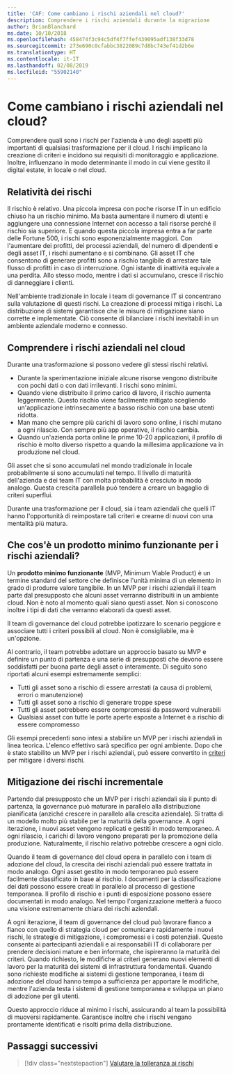 ```yaml
---
title: 'CAF: Come cambiano i rischi aziendali nel cloud?'
description: Comprendere i rischi aziendali durante la migrazione
author: BrianBlanchard
ms.date: 10/10/2018
ms.openlocfilehash: 458474f3c94c5df4f7ffef439095adf138f33d78
ms.sourcegitcommit: 273e690c0cfabbc3822089c7d8bc743ef41d2b6e
ms.translationtype: HT
ms.contentlocale: it-IT
ms.lasthandoff: 02/08/2019
ms.locfileid: "55902140"
---
```

<!-- markdownlint-disable MD026 -->

# <a name="how-does-business-risk-change-in-the-cloud"></a>Come cambiano i rischi aziendali nel cloud?

Comprendere quali sono i rischi per l'azienda è uno degli aspetti più importanti di qualsiasi trasformazione per il cloud. I rischi implicano la creazione di criteri e incidono sui requisiti di monitoraggio e applicazione. Inoltre, influenzano in modo determinante il modo in cui viene gestito il digital estate, in locale o nel cloud.

<!-- markdownlint-enable MD026 -->

## <a name="relativity-of-risk"></a>Relatività dei rischi

Il rischio è relativo. Una piccola impresa con poche risorse IT in un edificio chiuso ha un rischio minimo. Ma basta aumentare il numero di utenti e aggiungere una connessione Internet con accesso a tali risorse perché il rischio sia superiore. E quando questa piccola impresa entra a far parte delle Fortune 500, i rischi sono esponenzialmente maggiori. Con l'aumentare dei profitti, dei processi aziendali, del numero di dipendenti e degli asset IT, i rischi aumentano e si combinano. Gli asset IT che consentono di generare profitti sono a rischio tangibile di arrestare tale flusso di profitti in caso di interruzione. Ogni istante di inattività equivale a una perdita. Allo stesso modo, mentre i dati si accumulano, cresce il rischio di danneggiare i clienti.

Nell'ambiente tradizionale in locale i team di governance IT si concentrano sulla valutazione di questi rischi. La creazione di processi mitiga i rischi. La distribuzione di sistemi garantisce che le misure di mitigazione siano corrette e implementate. Ciò consente di bilanciare i rischi inevitabili in un ambiente aziendale moderno e connesso.

## <a name="understanding-business-risks-in-the-cloud"></a>Comprendere i rischi aziendali nel cloud

Durante una trasformazione si possono vedere gli stessi rischi relativi.

* Durante la sperimentazione iniziale alcune risorse vengono distribuite con pochi dati o con dati irrilevanti. I rischi sono minimi.
* Quando viene distribuito il primo carico di lavoro, il rischio aumenta leggermente. Questo rischio viene facilmente mitigato scegliendo un'applicazione intrinsecamente a basso rischio con una base utenti ridotta.
* Man mano che sempre più carichi di lavoro sono online, i rischi mutano a ogni rilascio. Con sempre più app operative, il rischio cambia.
* Quando un'azienda porta online le prime 10-20 applicazioni, il profilo di rischio è molto diverso rispetto a quando la millesima applicazione va in produzione nel cloud.

Gli asset che si sono accumulati nel mondo tradizionale in locale probabilmente si sono accumulati nel tempo. Il livello di maturità dell'azienda e dei team IT con molta probabilità è cresciuto in modo analogo. Questa crescita parallela può tendere a creare un bagaglio di criteri superflui.

Durante una trasformazione per il cloud, sia i team aziendali che quelli IT hanno l'opportunità di reimpostare tali criteri e crearne di nuovi con una mentalità più matura.

<!-- markdownlint-disable MD026 -->

## <a name="what-is-a-business-risk-mvp"></a>Che cos'è un prodotto minimo funzionante per i rischi aziendali?

Un **prodotto minimo funzionante** (MVP, Minimum Viable Product) è un termine standard del settore che definisce l'unità minima di un elemento in grado di produrre valore tangibile. In un MVP per i rischi aziendali il team parte dal presupposto che alcuni asset verranno distribuiti in un ambiente cloud. Non è noto al momento quali siano questi asset. Non si conoscono inoltre i tipi di dati che verranno elaborati da questi asset.

Il team di governance del cloud potrebbe ipotizzare lo scenario peggiore e associare tutti i criteri possibili al cloud. Non è consigliabile, ma è un'opzione.

Al contrario, il team potrebbe adottare un approccio basato su MVP e definire un punto di partenza e una serie di presupposti che devono essere soddisfatti per buona parte degli asset o interamente.
Di seguito sono riportati alcuni esempi estremamente semplici:

* Tutti gli asset sono a rischio di essere arrestati (a causa di problemi, errori o manutenzione)
* Tutti gli asset sono a rischio di generare troppe spese
* Tutti gli asset potrebbero essere compromessi da password vulnerabili
* Qualsiasi asset con tutte le porte aperte esposte a Internet è a rischio di essere compromesso

Gli esempi precedenti sono intesi a stabilire un MVP per i rischi aziendali in linea teorica. L'elenco effettivo sarà specifico per ogni ambiente.
Dopo che è stato stabilito un MVP per i rischi aziendali, può essere convertito in [criteri](overview.md) per mitigare i diversi rischi.

<!-- markdownlint-enable MD026 -->

## <a name="incremental-risk-mitigation"></a>Mitigazione dei rischi incrementale

Partendo dal presupposto che un MVP per i rischi aziendali sia il punto di partenza, la governance può maturare in parallelo alla distribuzione pianificata (anziché crescere in parallelo alla crescita aziendale). Si tratta di un modello molto più stabile per la maturità della governance. A ogni iterazione, i nuovi asset vengono replicati e gestiti in modo temporaneo. A ogni rilascio, i carichi di lavoro vengono preparati per la promozione della produzione. Naturalmente, il rischio relativo potrebbe crescere a ogni ciclo.

Quando il team di governance del cloud opera in parallelo con i team di adozione del cloud, la crescita dei rischi aziendali può essere trattata in modo analogo. Ogni asset gestito in modo temporaneo può essere facilmente classificato in base al rischio. I documenti per la classificazione dei dati possono essere creati in parallelo al processo di gestione temporanea. Il profilo di rischio e i punti di esposizione possono essere documentati in modo analogo. Nel tempo l'organizzazione metterà a fuoco una visione estremamente chiara dei rischi aziendali.

A ogni iterazione, il team di governance del cloud può lavorare fianco a fianco con quello di strategia cloud per comunicare rapidamente i nuovi rischi, le strategie di mitigazione, i compromessi e i costi potenziali. Questo consente ai partecipanti aziendali e ai responsabili IT di collaborare per prendere decisioni mature e ben informate, che ispireranno la maturità dei criteri. Quando richiesto, le modifiche ai criteri generano nuovi elementi di lavoro per la maturità dei sistemi di infrastruttura fondamentali. Quando sono richieste modifiche ai sistemi di gestione temporanea, i team di adozione del cloud hanno tempo a sufficienza per apportare le modifiche, mentre l'azienda testa i sistemi di gestione temporanea e sviluppa un piano di adozione per gli utenti.

Questo approccio riduce al minimo i rischi, assicurando al team la possibilità di muoversi rapidamente. Garantisce inoltre che i rischi vengano prontamente identificati e risolti prima della distribuzione.

## <a name="next-steps"></a>Passaggi successivi

> [!div class="nextstepaction"]
> [Valutare la tolleranza ai rischi](./risk-tolerance.md)
